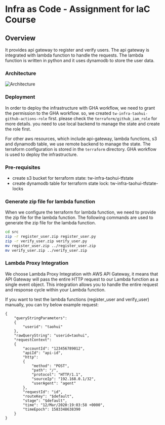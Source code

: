 # Infra as Code - Assignment for IaC Course

## Overview
It provides api gateway to register and verify users. The api gateway is integrated with lambda function to handle the requests. The lambda function is written in python and it uses dynamodb to store the user data.

### Architecture
![Architecture](./images/assignment.png)

### Deployment
In order to deploy the infrastructure with GHA workflow, we need to grant the permission to the GHA workflow. so, we created `tw-infra-taohui-github-actions-role` first.
please check the `terraform/github_iam_role` for more details. you need to use local backend to manage the state and create the role first.

For other aws resources, which include api-gateway, lambda functions, s3 and dynamodb table, we use remote backend to manage the state. The terraform configuration is stored in the `terraform` directory. 
GHA workflow is used to deploy the infrastructure.


### Pre-requisites
- create s3 bucket for terraform state: tw-infra-taohui-tfstate
- create dynamodb table for terraform state lock: tw-infra-taohui-tfstate-locks

### Generate zip file for lambda function
When we configure the terraform for lambda function, we need to provide the zip file for the lambda function. 
The following commands are used to generate the zip file for the lambda function.
```bash
cd src
zip -r register_user.zip register_user.py
zip -r verify_user.zip verify_user.py
mv register_user.zip ../register_user.zip
mv verify_user.zip ../verify_user.zip
```

### Lambda Proxy Integration
We choose Lambda Proxy Integration with AWS API Gateway, it means that API Gateway will pass the entire HTTP request to our Lambda function as a single event object. This integration allows you to handle the entire request and response cycle within your Lambda function.

If you want to test the lambda functions (register_user and verify_user) manually, you can try below example request:
```
{
    "queryStringParameters":
    {
        "userid": "taohui"
    },
    "rawQueryString": "userid=taohui",
    "requestContext":
    {
        "accountId": "123456789012",
        "apiId": "api-id",
        "http":
        {
            "method": "POST",
            "path": "/",
            "protocol": "HTTP/1.1",
            "sourceIp": "192.168.0.1/32",
            "userAgent": "agent"
        },
        "requestId": "id",
        "routeKey": "$default",
        "stage": "$default",
        "time": "12/Mar/2020:19:03:58 +0000",
        "timeEpoch": 1583348638390
    }
}
```
